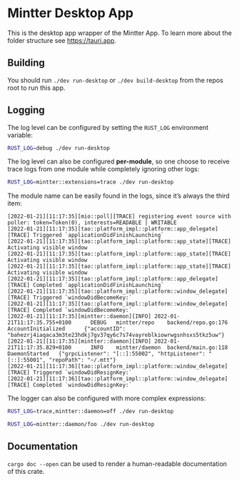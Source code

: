 # Mintter Desktop App

This is the desktop app wrapper of the Mintter App. To learn more about the folder structure see https://tauri.app.

## Building

You should run `./dev run-desktop` or `./dev build-desktop` from the repos root to run this app.

## Logging

The log level can be configured by setting the `RUST_LOG` environment variable:

```bash
RUST_LOG=debug ./dev run-desktop
```

The log level can also be configured **per-module**, so one choose to receive trace logs from one module while completely ignoring other logs:

```bash
RUST_LOG=mintter::extensions=trace ./dev run-desktop
```

The module name can be easily found in the logs, since it’s always the third item:

```
[2022-01-21][11:17:35][mio::poll][TRACE] registering event source with poller: token=Token(0), interests=READABLE | WRITABLE
[2022-01-21][11:17:35][tao::platform_impl::platform::app_delegate][TRACE] Triggered `applicationDidFinishLaunching`
[2022-01-21][11:17:35][tao::platform_impl::platform::app_state][TRACE] Activating visible window
[2022-01-21][11:17:35][tao::platform_impl::platform::app_state][TRACE] Activating visible window
[2022-01-21][11:17:35][tao::platform_impl::platform::app_state][TRACE] Activating visible window
[2022-01-21][11:17:35][tao::platform_impl::platform::app_delegate][TRACE] Completed `applicationDidFinishLaunching`
[2022-01-21][11:17:35][tao::platform_impl::platform::window_delegate][TRACE] Triggered `windowDidBecomeKey:`
[2022-01-21][11:17:35][tao::platform_impl::platform::window_delegate][TRACE] Completed `windowDidBecomeKey:`
[2022-01-21][11:17:35][mintter::daemon][INFO] 2022-01-21T11:17:35.755+0100      DEBUG   mintter/repo    backend/repo.go:176     AccountInitialized      {"accountID": "bahezrj4iaqaca3m3te23hdkj7gv37qy6c7s74vayreblkiowrwgsnhsxs5tkz5uw"}
[2022-01-21][11:17:35][mintter::daemon][INFO] 2022-01-21T11:17:35.829+0100      INFO    mintter/daemon  backend/main.go:118     DaemonStarted   {"grpcListener": "[::]:55002", "httpListener": "[::]:55001", "repoPath": "~/.mtt"}
[2022-01-21][11:17:36][tao::platform_impl::platform::window_delegate][TRACE] Triggered `windowDidResignKey:`
[2022-01-21][11:17:36][tao::platform_impl::platform::window_delegate][TRACE] Completed `windowDidResignKey:`
```

The logger can also be configured with more complex expressions:

```bash
RUST_LOG=trace,mintter::daemon=off ./dev run-desktop
```

```bash
RUST_LOG=mintter::daemon/foo ./dev run-desktop 
```

## Documentation

`cargo doc --open` can be used to render a human-readable documentation of this crate.